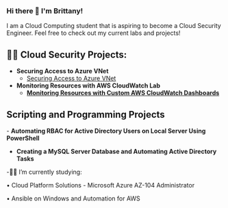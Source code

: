 ### Hi there 👋 I'm Brittany! 

I am a Cloud Computing student that is aspiring to become a Cloud Security Engineer. Feel free to check out my current labs and projects! 


<h2>👨‍💻 Cloud Security Projects:</h2>

- <b>Securing Access to Azure VNet</b>
  - [Securing Access to Azure VNet](https://github.com/brireyn/Azure-VNet)
- <b>Monitoring Resources with AWS CloudWatch Lab</b>
  - <b>[Monitoring Resources with Custom AWS CloudWatch Dashboards](https://github.com/brireyn/Monitor-Resources--AWS) </b>

<h2> Scripting and Programming Projects</h2>
- <b>Automating RBAC for Active Directory Users on Local Server Using PowerShell</b>

- <b>Creating a MySQL Server Database and Automating Active Directory Tasks</b>

 



-🐱‍💻 I’m currently studying:

  • Cloud Platform Solutions - Microsoft Azure AZ-104 Administrator
  
  • Ansible on Windows and Automation for AWS 
  
 
  
